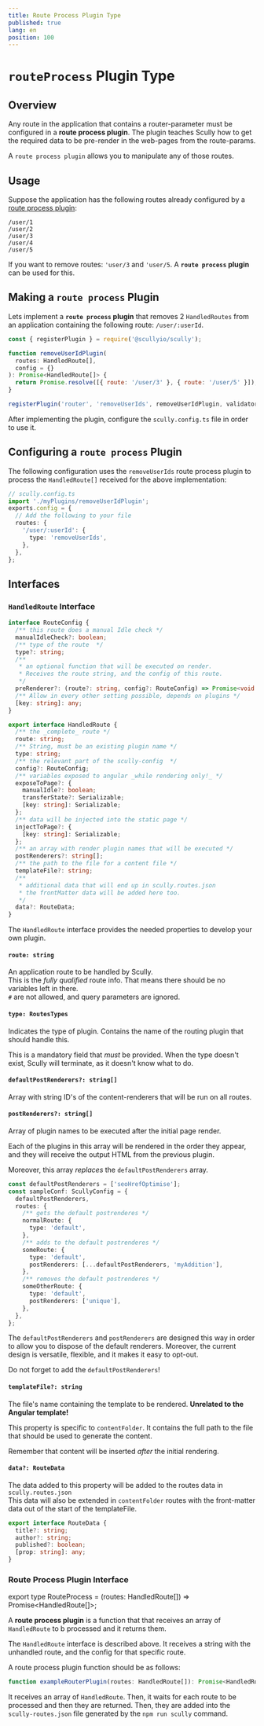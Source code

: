 ```yaml
---
title: Route Process Plugin Type
published: true
lang: en
position: 100
---
```


# `routeProcess` Plugin Type

## Overview

Any route in the application that contains a router-parameter must be configured in a **route process plugin**.
The plugin teaches Scully how to get the required data to be pre-render in the web-pages from the route-params.

A `route process plugin` allows you to manipulate any of those routes.

## Usage

Suppose the application has the following routes already configured by a [route process plugin](/docs/learn/plugins/types/router):

```
/user/1
/user/2
/user/3
/user/4
/user/5
```

If you want to remove routes: `'user/3` and `'user/5`. A **`route process` plugin** can be used for this.

## Making a `route process` Plugin

Lets implement a **`route process` plugin** that removes 2 `HandledRoutes` from an application containing the following route: `/user/:userId`.

```javascript
const { registerPlugin } = require('@scullyio/scully');

function removeUserIdPlugin(
  routes: HandledRoute[],
  config = {}
): Promise<HandledRoute[]> {
  return Promise.resolve([{ route: '/user/3' }, { route: '/user/5' }]);
}

registerPlugin('router', 'removeUserIds', removeUserIdPlugin, validator);
```

After implementing the plugin, configure the `scully.config.ts` file in order to use it.

## Configuring a `route process` Plugin

The following configuration uses the `removeUserIds` route process plugin to process the `HandledRoute[]` received for the above implementation:

```typescript
// scully.config.ts
import './myPlugins/removeUserIdPlugin';
exports.config = {
  // Add the following to your file
  routes: {
    '/user/:userId': {
      type: 'removeUserIds',
    },
  },
};
```

## Interfaces

### `HandledRoute` Interface

```typescript
interface RouteConfig {
  /** this route does a manual Idle check */
  manualIdleCheck?: boolean;
  /** type of the route  */
  type?: string;
  /**
   * an optional function that will be executed on render.
   * Receives the route string, and the config of this route.
   */
  preRenderer?: (route?: string, config?: RouteConfig) => Promise<void | false>;
  /** Allow in every other setting possible, depends on plugins */
  [key: string]: any;
}

export interface HandledRoute {
  /** the _complete_ route */
  route: string;
  /** String, must be an existing plugin name */
  type: string;
  /** the relevant part of the scully-config  */
  config?: RouteConfig;
  /** variables exposed to angular _while rendering only!_ */
  exposeToPage?: {
    manualIdle?: boolean;
    transferState?: Serializable;
    [key: string]: Serializable;
  };
  /** data will be injected into the static page */
  injectToPage?: {
    [key: string]: Serializable;
  };
  /** an array with render plugin names that will be executed */
  postRenderers?: string[];
  /** the path to the file for a content file */
  templateFile?: string;
  /**
   * additional data that will end up in scully.routes.json
   * the frontMatter data will be added here too.
   */
  data?: RouteData;
}
```

The `HandledRoute` interface provides the needed properties to develop your own plugin.

#### `route: string`

An application route to be handled by Scully.  
This is the _fully qualified_ route info. That means there should be no variables left in there.  
`#` are not allowed, and query parameters are ignored.

#### `type: RoutesTypes`

Indicates the type of plugin. Contains the name of the routing plugin that should handle this.

This is a mandatory field that _must_ be provided. When the type doesn't exist, Scully will terminate, as it doesn't know what to do.

#### `defaultPostRenderers?: string[]`

Array with string ID's of the content-renderers that will be run on all routes.

#### `postRenderers?: string[]`

Array of plugin names to be executed after the initial page render.

Each of the plugins in this array will be rendered in the order they appear, and they will receive the output HTML from the previous plugin.

Moreover, this array _replaces_ the `defaultPostRenderers` array.

```typescript
const defaultPostRenderers = ['seoHrefOptimise'];
const sampleConf: ScullyConfig = {
  defaultPostRenderers,
  routes: {
    /** gets the default postrenderes */
    normalRoute: {
      type: 'default',
    },
    /** adds to the default postrenderes */
    someRoute: {
      type: 'default',
      postRenderers: [...defaultPostRenderers, 'myAddition'],
    },
    /** removes the default postrenderes */
    someOtherRoute: {
      type: 'default',
      postRenderers: ['unique'],
    },
  },
};
```

The `defaultPostRenderers` and `postRenderers` are designed this way in order to allow you to dispose of the default renderers. Moreover, the current design is versatile, flexible, and it makes it easy to opt-out.

Do not forget to add the `defaultPostRenderers`!

#### `templateFile?: string`

The file's name containing the template to be rendered. **Unrelated to the Angular template!**

This property is specific to `contentFolder`. It contains the full path to the file that should be used to generate the content.

Remember that content will be inserted _after_ the initial rendering.

#### `data?: RouteData`

The data added to this property will be added to the routes data in `scully.routes.json`  
This data will also be extended in `contentFolder` routes with the front-matter data out of the start of the templateFile.

```typescript
export interface RouteData {
  title?: string;
  author?: string;
  published?: boolean;
  [prop: string]: any;
}
```

### Route Process Plugin Interface

export type RouteProcess = (routes: HandledRoute[]) => Promise<HandledRoute[]>;

A **route process plugin** is a function that that receives an array of `HandledRoute` to b processed and it returns them.

The `HandledRoute` interface is described above. It receives a string with the unhandled route, and the config for that specific route.

A route process plugin function should be as follows:

```typescript
function exampleRouterPlugin(routes: HandledRoute[]): Promise<HandledRoute[]> {}
```

It receives an array of `HandledRoute`. Then, it waits for each route to be processed and then they are returned.
Then, they are added into the `scully-routes.json` file generated by the `npm run scully` command.
